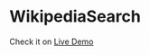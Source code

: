 # WikipediaSearch
Check it on <a href="https://raihanalam.github.io/WikipediaSearch/"> Live Demo</a>
